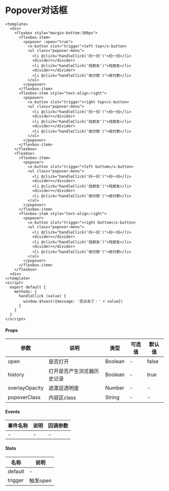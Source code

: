 # Popover对话框

```
<template>
  <div>
    <flexbox style="margin-bottom:300px">
      <flexbox-item>
        <popover :open="true">
          <x-button slot="trigger">left top</x-button>
          <ul class="popover-menu">
            <li @click="handleClick('扫一扫')">扫一扫</li>
            <divider></divider>
            <li @click="handleClick('找朋友')">找朋友</li>
            <divider></divider>
            <li @click="handleClick('收付款')">收付款</li>
          </ul>
        </popover>
      </flexbox-item>
      <flexbox-item style="text-align:right">
        <popover>
          <x-button slot="trigger">right top</x-button>
          <ul class="popover-menu">
            <li @click="handleClick('扫一扫')">扫一扫</li>
            <divider></divider>
            <li @click="handleClick('找朋友')">找朋友</li>
            <divider></divider>
            <li @click="handleClick('收付款')">收付款</li>
          </ul>
        </popover>
      </flexbox-item>
    </flexbox>
    <flexbox>
      <flexbox-item>
        <popover>
          <x-button slot="trigger">left bottom</x-button>
          <ul class="popover-menu">
            <li @click="handleClick('扫一扫')">扫一扫</li>
            <divider></divider>
            <li @click="handleClick('找朋友')">找朋友</li>
            <divider></divider>
            <li @click="handleClick('收付款')">收付款</li>
          </ul>
        </popover>
      </flexbox-item>
      <flexbox-item style="text-align:right">
        <popover>
          <x-button slot="trigger">right bottom</x-button>
          <ul class="popover-menu">
            <li @click="handleClick('扫一扫')">扫一扫</li>
            <divider></divider>
            <li @click="handleClick('找朋友')">找朋友</li>
            <divider></divider>
            <li @click="handleClick('收付款')">收付款</li>
          </ul>
        </popover>
      </flexbox-item>
    </flexbox>
  <div>
</template>
<script>
  export default {
    methods: {
      handleClick (value) {
        window.$toast({message: '您点击了：' + value})
      }
    }
  }
</script>
```

#### Props
| 参数      | 说明    | 类型      | 可选值       | 默认值   |
|---------- |-------- |---------- |------------- |--------- |
| open     | 是否打开   | Boolean  |   -       |    false    |
| history     | 打开是否产生浏览器历史记录   | Boolean  |   -       |    true    |
| overlayOpacity     | 遮罩层透明度   | Number  |   -       |    -    |
| popoverClass     | 内容区class   | String  |   -       |    -    |

#### Events
| 事件名称 | 说明 | 回调参数 |
|---------|--------|---------|
| - | - | - |

#### Slots
| 名称 | 说明 | 
|---------|--------|
| default | - |
| trigger | 触发open |